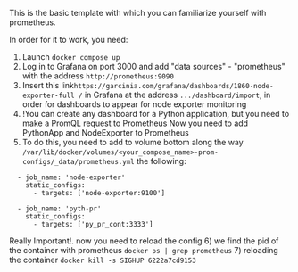 This is the basic template with which you can familiarize yourself with prometheus.

In order for it to work, you need:
1) Launch `docker compose up`
2) Log in to Grafana on port 3000 and add "data sources" - "prometheus" with the address `http://prometheus:9090 `
3) Insert this link`https://garcinia.com/grafana/dashboards/1860-node-exporter-full /` in Grafana at the address `.../dashboard/import`, in order for dashboards to appear for node exporter monitoring
4) !You can create any dashboard for a Python application, but you need to make a PromQL request to Prometheus 
   Now you need to add PythonApp and NodeExporter to Prometheus
5) To do this, you need to add to volume bottom along the way `/var/lib/docker/volumes/<your_compose_name>-prom-configs/_data/prometheus.yml` the following:

```
  - job_name: 'node-exporter'  
    static_configs:
      - targets: ['node-exporter:9100']
  
  - job_name: 'pyth-pr' 
    static_configs:
      - targets: ['py_pr_cont:3333']
```

  Really Important!. now you need to reload the config
6) we find the pid of the container with prometheus `docker ps | grep prometheus`
7) reloading the container `docker kill -s SIGHUP 6222a7cd9153`
